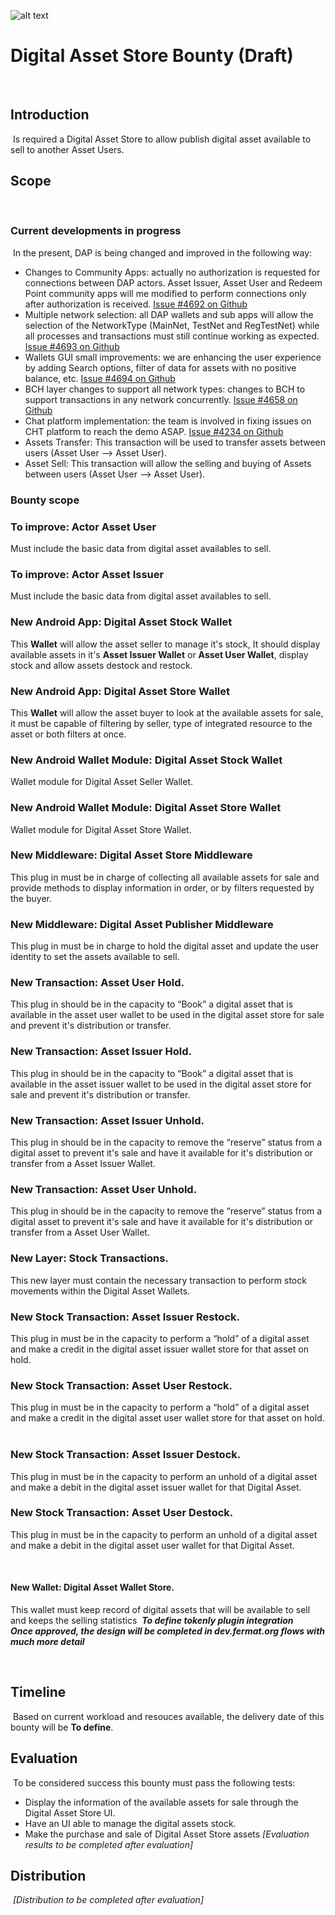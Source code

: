 ![alt text](https://github.com/bitDubai/media-kit/blob/master/MediaKit/Fermat%20Branding/Fermat%20Logotype/Fermat_Logo_3D.png "Fermat Logo")
​
# Digital Asset Store Bounty (Draft)
​
## Introduction
​
Is required a Digital Asset Store to allow publish digital asset available to sell to another Asset Users.
​
## Scope
​
### Current developments in progress
​
In the present, DAP is being changed and improved in the following way:
​
* Changes to Community Apps: actually no authorization is requested for connections between DAP actors. Asset Issuer, Asset User and Redeem Point community apps will me modified to perform connections only after authorization is received. [Issue #4692 on Github](https://github.com/bitDubai/fermat/issues/4692)
​
* Multiple network selection: all DAP wallets and sub apps will allow the selection of the NetworkType (MainNet, TestNet and RegTestNet) while all processes and transactions must still continue working as expected. [Issue #4693 on Github](https://github.com/bitDubai/fermat/issues/4693)
​
* Wallets GUI small improvements: we are enhancing the user experience by adding Search options, filter of data for assets with no positive balance, etc. [Issue #4694 on Github](https://github.com/bitDubai/fermat/issues/4694)
​
* BCH layer changes to support all network types: changes to BCH to support transactions in any network concurrently. [Issue #4658 on Github](https://github.com/bitDubai/fermat/issues/4658)
​
* Chat platform implementation: the team is involved in fixing issues on CHT platform to reach the demo ASAP. [Issue #4234 on Github](https://github.com/bitDubai/fermat/issues/4234)
​
* Assets Transfer: This transaction will be used to transfer assets between users (Asset User --> Asset User).
​
* Asset Sell: This transaction will allow the selling and buying of Assets between users (Asset User --> Asset User).
​
​

### Bounty scope

### To improve: Actor Asset User
Must include the basic data from digital asset availables to sell.

### To improve: Actor Asset Issuer
Must include the basic data from digital asset availables to sell.
​
### New Android App: Digital Asset Stock Wallet
This **Wallet** will allow the asset seller to manage it's stock, It should display available assets in it's **Asset Issuer Wallet** or  **Asset User Wallet**, display stock and allow assets destock and restock.
​
### New Android App: Digital Asset Store Wallet
This **Wallet** will allow the asset buyer to look at the available assets for sale, it must be capable of 
filtering by seller, type of integrated resource to the asset or both filters at once.
​
### New Android Wallet Module: Digital Asset Stock Wallet
Wallet module for Digital Asset Seller Wallet.
​
### New Android Wallet Module: Digital Asset Store Wallet
Wallet module for Digital Asset Store Wallet.
​
### New Middleware: Digital Asset Store Middleware
This plug in must be in charge of collecting all available assets for sale and provide methods to display 
information in order, or by filters requested by the buyer.

### New Middleware: Digital Asset Publisher Middleware
This plug in must be in charge to hold the digital asset and update the user identity to set the assets available to sell.
​
### New Transaction: Asset User Hold.
This plug in should be in the capacity to “Book” a digital asset that is available in the asset user wallet to be used in the digital asset store for sale and prevent it's distribution or transfer.

### New Transaction: Asset Issuer Hold.
This plug in should be in the capacity to “Book” a digital asset that is available in the asset issuer wallet to be used in the digital asset store for sale and prevent it's distribution or transfer.
​
### New Transaction: Asset Issuer Unhold.
This plug in should be in the capacity to remove the “reserve” status from a digital asset to prevent it's sale and have it available for it's distribution or transfer from a Asset Issuer Wallet.

### New Transaction: Asset User Unhold.
This plug in should be in the capacity to remove the “reserve” status from a digital asset to prevent it's sale and have it available for it's distribution or transfer from a Asset User Wallet.
​
### New Layer: Stock Transactions.
This new layer must contain the necessary transaction to perform stock movements within the Digital Asset Wallets.
​
### New Stock Transaction: Asset Issuer Restock.
This plug in must be in the capacity to perform a “hold” of a digital asset and make a credit in the digital asset issuer wallet store for that asset on hold.

### New Stock Transaction: Asset User Restock.
This plug in must be in the capacity to perform a “hold” of a digital asset and make a credit in the digital asset user wallet store for that asset on hold.
​
### New Stock Transaction: Asset Issuer Destock.
This plug in must be in the capacity to perform an unhold of a digital asset and make a debit in the digital asset issuer wallet for that Digital Asset.

### New Stock Transaction: Asset User Destock.
This plug in must be in the capacity to perform an unhold of a digital asset and make a debit in the digital asset user wallet for that Digital Asset.

​
#### New Wallet: Digital Asset Wallet Store.
This wallet must keep record of digital assets that will be available to sell and keeps the selling statistics
​
***To define tokenly plugin integration***    
​
***Once approved, the design will be completed in dev.fermat.org flows with much more detail***
     
​
## Timeline
​
Based on current workload and resouces available, the delivery date of this bounty will be **To define**.
​
## Evaluation
​
To be considered success this bounty must pass the following tests:
​
* Display the information of the available assets for sale through the Digital Asset Store UI.
* Have an UI able to manage the digital assets stock.
* Make the purchase and sale of Digital Asset Store assets
​
*[Evaluation results to be completed after evaluation]*
​
## Distribution
​
*[Distribution to be completed after evaluation]*
